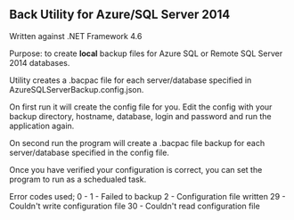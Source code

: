 ## Back Utility for Azure/SQL Server 2014

Written against .NET Framework 4.6

Purpose: to create **local** backup files for Azure SQL or Remote SQL Server 2014 databases.

Utility creates a .bacpac file for each server/database specified in AzureSQLServerBackup.config.json.

On first run it will create the config file for you. Edit the config with your backup directory, hostname, database, login and password and run the application again.

On second run the program will create a .bacpac file backup for each server/database specified in the config file.

Once you have verified your configuration is correct, you can set the program to run as a schedualed task.

Error codes used;
0 - 
1 - Failed to backup
2 - Configuration file written
29 - Couldn't write configuration file
30 - Couldn't read configuration file